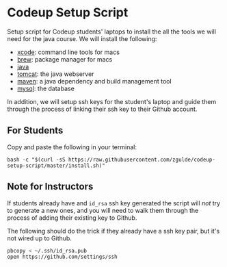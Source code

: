 # Codeup Setup Script

Setup script for Codeup students' laptops to install the all the tools we will
need for the java course. We will install the following:

- [xcode](https://developer.apple.com/xcode/features/): command line tools for
  macs
- [brew](http://brew.sh/): package manager for macs
- [java](https://en.wikipedia.org/wiki/Java_(programming_language))
- [tomcat](http://tomcat.apache.org/): the java webserver
- [maven](https://maven.apache.org/): a java dependency and build management tool
- [mysql](https://www.mysql.com/): the database

In addition, we will setup ssh keys for the student's laptop and guide them
through the process of linking their ssh key to their Github account.

## For Students

Copy and paste the following in your terminal:

```
bash -c "$(curl -sS https://raw.githubusercontent.com/zgulde/codeup-setup-script/master/install.sh)"
```

## Note for Instructors

If students already have and `id_rsa` ssh key generated the script will *not* try to
generate a new ones, and you will need to walk them through the process of adding
their existing key to Github.

The following should do the trick if they already have a ssh key pair, but it's
not wired up to Github.

```bash
pbcopy < ~/.ssh/id_rsa.pub
open https://github.com/settings/ssh
```
